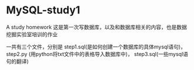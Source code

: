 # MySQL-study1
A study homework
这是第一次写数据库，以及和数据库相关的内容，也是数据挖掘实验室培训的作业

一共有三个文件，分别是
step1.sql(是如何创建一个数据库的具体mysql语句)，
step2.py (用python将txt文件中的表格导入数据库中)，
step3.sql(一些mysql语句的翻译) 
